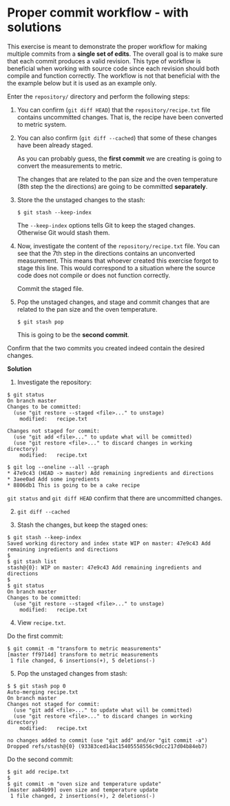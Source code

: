 # Proper commit workflow - with solutions

This exercise is meant to demonstrate the proper workflow for making multiple
commits from a **single set of edits**. The overall goal is to make sure that
each commit produces a valid revision. This type of workflow is beneficial when
working with source code since each revision should both compile and function
correctly. The workflow is not that beneficial with the the example below but
it is used as an example only.

Enter the `repository/` directory and perform the following steps:

 1. You can confirm (`git diff HEAD`) that the `repository/recipe.txt` file
    contains uncommitted changes. That is, the recipe have been converted to
    metric system.

 2. You can also confirm (`git diff --cached`) that some of these changes have
    been already staged. 
    
    As you can probably guess, the **first commit** we are creating is going to
    convert the measurements to metric.
    
    The changes that are related to the pan size and the oven temperature (8th
    step the the directions) are going to be committed **separately**.

 3. Store the the unstaged changes to the stash:
 
    ```
    $ git stash --keep-index
    ```
    
    The `--keep-index` options tells Git to keep the staged changes. Otherwise
    Git would stash them.

 4. Now, investigate the content of the `repository/recipe.txt` file. You can
    see that the 7th step in the directions contains an unconverted measurement.
    This means that whoever created this exercise forgot to stage this line.
    This would correspond to a situation where the source code does not compile
    or does not function correctly.

    Commit the staged file.

 5. Pop the unstaged changes, and stage and commit changes that are related to
    the pan size and the oven temperature.
 
    ```
    $ git stash pop
    ```
    
    This is going to be the **second commit**.

Confirm that the two commits you created indeed contain the desired changes.


**Solution**

 1. Investigate the repository:

```shell
$ git status
On branch master
Changes to be committed:
  (use "git restore --staged <file>..." to unstage)
	modified:   recipe.txt

Changes not staged for commit:
  (use "git add <file>..." to update what will be committed)
  (use "git restore <file>..." to discard changes in working directory)
	modified:   recipe.txt

$ git log --oneline --all --graph
* 47e9c43 (HEAD -> master) Add remaining ingredients and directions
* 3aee0ad Add some ingredients
* 8806db1 This is going to be a cake recipe
```

`git status` and `git diff HEAD` confirm that there are uncommitted changes.

 2. `git diff --cached`

 3. Stash the changes, but keep the staged ones:
```shell
$ git stash --keep-index
Saved working directory and index state WIP on master: 47e9c43 Add remaining ingredients and directions
$
$ git stash list
stash@{0}: WIP on master: 47e9c43 Add remaining ingredients and directions
$
$ git status    
On branch master
Changes to be committed:
  (use "git restore --staged <file>..." to unstage)
	modified:   recipe.txt

```

 4. View `recipe.txt`.

 Do the first commit:

```shell
$ git commit -m "transform to metric measurements"
[master ff9714d] transform to metric measurements
 1 file changed, 6 insertions(+), 5 deletions(-)
```

 5. Pop the unstaged changes from stash:

```shell
$ $ git stash pop 0
Auto-merging recipe.txt
On branch master
Changes not staged for commit:
  (use "git add <file>..." to update what will be committed)
  (use "git restore <file>..." to discard changes in working directory)
	modified:   recipe.txt

no changes added to commit (use "git add" and/or "git commit -a")
Dropped refs/stash@{0} (93383ced14ac15405558556c9dcc217d04b84eb7)
```
Do the second commit:

```shell
$ git add recipe.txt 
$    
$ git commit -m "oven size and temperature update"
[master aa84b99] oven size and temperature update
 1 file changed, 2 insertions(+), 2 deletions(-)
```


